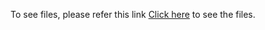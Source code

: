To see files, please refer this link 
[Click here](https://drive.google.com/file/d/1aavwPZfhQiaOJFOJkYfPTCPwX83kzCUg/view?usp=drive_link) to see the files.
